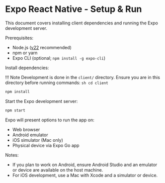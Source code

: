 # Expo React Native - Setup & Run

This document covers installing client dependencies and running the Expo development server.

Prerequisites:

- Node.js ([v22](https://nodejs.org/dist/v22.20.0/node-v22.20.0-x64.msi) recommended)
- npm or yarn
- Expo CLI (optional; `npm install -g expo-cli`)

Install dependencies:

!!! Note
    Development is done in the `client/` directory. Ensure you are in this directory before running commands:
    ```sh
    cd client
    ```

```bash
npm install
```

Start the Expo development server:

```bash
npm start
```

Expo will present options to run the app on:

- Web browser
- Android emulator
- iOS simulator (Mac only)
- Physical device via Expo Go app

Notes:

- If you plan to work on Android, ensure Android Studio and an emulator or device are available on the host machine.
- For iOS development, use a Mac with Xcode and a simulator or device.
